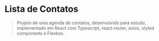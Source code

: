 # Lista de Contatos

> Projeto de uma agenda de contatos, desenvolvido para estudo, implementado em React com Typescript, react-router, axios, styled components e Flexbox.
